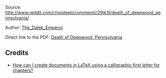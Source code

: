 Source: http://www.reddit.com/r/nosleep/comments/29lk3l/death_of_deepwood_pennsylvania/

Author: [The\_Dalek\_Emperor](http://www.reddit.com/user/The_Dalek_Emperor)

Direct link to the PDF: [Death of Deepwood, Pennsylvania](https://github.com/MartinThoma/free-books/blob/master/Reddit-nosleep/Death-of-Deepwood,-Pennsylvania/Death-of-Deepwood,-Pennsylvania.pdf?raw=true)

## Credits

* [How can I create documents in LaTeX using a calligraphic first letter for chapters?](http://tex.stackexchange.com/q/769/5645)